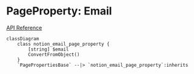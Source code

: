# PageProperty: Email

[API Reference](https://developers.notion.com/reference/page-property-values#email)

```mermaid
classDiagram
    class notion_email_page_property {
        [string] $email
        ConvertFromObject()
    }
    `PagePropertiesBase` --|> `notion_email_page_property`:inherits
```
